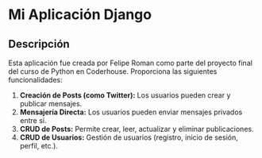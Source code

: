 # Mi Aplicación Django

## Descripción
Esta aplicación fue creada por Felipe Roman como parte del proyecto final del curso de Python en Coderhouse. Proporciona las siguientes funcionalidades:

1. **Creación de Posts (como Twitter):** Los usuarios pueden crear y publicar mensajes.
2. **Mensajería Directa:** Los usuarios pueden enviar mensajes privados entre sí.
3. **CRUD de Posts:** Permite crear, leer, actualizar y eliminar publicaciones.
4. **CRUD de Usuarios:** Gestión de usuarios (registro, inicio de sesión, perfil, etc.).

